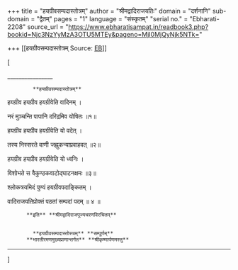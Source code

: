 +++
title = "हयग्रीवसम्पदास्तोत्रम्"
author = "श्रीमद्वादिराजयतिः"
domain = "दर्शनानि"
sub-domain = "द्वैतम्"
pages = "1"
language = "संस्कृतम्"
"serial no." = "Ebharati-2208"
source_url = "https://www.ebharatisampat.in/readbook3.php?bookid=Njc3NzYyMzA3OTU5MTEy&pageno=MjI0MjQyNjk5NTk="

+++
[[हयग्रीवसम्पदास्तोत्रम्	Source: [EB](https://www.ebharatisampat.in/readbook3.php?bookid=Njc3NzYyMzA3OTU5MTEy&pageno=MjI0MjQyNjk5NTk=)]]

\[













\_\_\_\_\_\_\_\_\_\_\_\_\_\_\_\_

            **हयग्रीवसम्पदास्तोत्रम्**


हयग्रीव हयग्रीव हयग्रीवेति वादिनम् ।

नरं मुञ्चन्ति पापानि दरिद्रमिव योषितः ॥१॥


हयग्रीव हयग्रीव हयग्रीवेति यो वदेत् ।

तस्य निस्सरते वाणी जह्नुकन्याप्रवाहवत् ॥२॥


हयग्रीव हयग्रीव हयग्रीवेति यो ध्वनिः ।

विशोभते स वैकुण्ठकवाटोद्घाटनक्षमः ॥३॥


श्लोकत्रयमिदं पुण्यं हयग्रीवपदाङ्कितम् ।

वादिराजयतिप्रोक्तं पठतां सम्पदां पदम् ॥ ४ ॥


          **इति** **श्रीमद्वादिराजपूज्यचरणविरचितम्**


            **हयग्रीवसम्पदास्तोस्त्रम्** **सम्पूर्णम्**  
          **भारतीरमणमुख्यप्राणान्तर्गत** **श्रीकृष्णार्पणमस्तु**

----------












\]
